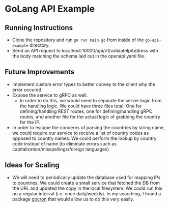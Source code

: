 # GoLang API Example

## Running Instructions
* Clone the repository and run `go run main.go` from inside of the `go-api-example` directory. 
* Send an API request to localhost:10000/api/v1/validateIpAddress with the body matching the schema laid out in the openapi.yaml file.

## Future Improvements
* Implement custom error types to better convey to the client why the error occured. 
* Expose the service to gRPC as well. 
    * In order to do this, we would need to separate the server logic from the handling logic. We could have three files total: One for defining/handling REST routes, one for defining/handling gRPC routes, and another file for the actual logic of grabbing the country for the IP. 
* In order to escape the concerns of parsing the countries by string name, we could require our service to receive a list of country codes as opposed to country names. We could perform the lookup by country code instead of name (to eliminate errors such as capitalization/misspellings/foreign languages)

## Ideas for Scaling
* We will need to periodically update the database used for mapping IPs to countries. We could create a small service that fetched the DB from the URL and updated the copy in the local filesystem. We could run this on a regular interval (i.e. once daily/weekly). In my searching, I found a package [gocron](https://github.com/go-co-op/gocron) that would allow us to do this very easily.
